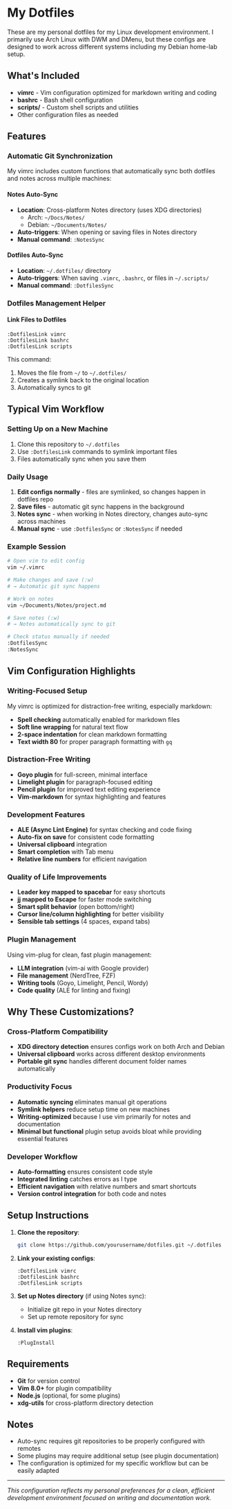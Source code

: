 # My Dotfiles

These are my personal dotfiles for my Linux development environment. I primarily use Arch Linux with DWM and DMenu, but these configs are designed to work across different systems including my Debian home-lab setup.

## What's Included

- **vimrc** - Vim configuration optimized for markdown writing and coding
- **bashrc** - Bash shell configuration
- **scripts/** - Custom shell scripts and utilities
- Other configuration files as needed

## Features

### Automatic Git Synchronization

My vimrc includes custom functions that automatically sync both dotfiles and notes across multiple machines:

#### Notes Auto-Sync
- **Location**: Cross-platform Notes directory (uses XDG directories)
  - Arch: `~/Docs/Notes/`
  - Debian: `~/Documents/Notes/`
- **Auto-triggers**: When opening or saving files in Notes directory
- **Manual command**: `:NotesSync`

#### Dotfiles Auto-Sync
- **Location**: `~/.dotfiles/` directory
- **Auto-triggers**: When saving `.vimrc`, `.bashrc`, or files in `~/.scripts/`
- **Manual command**: `:DotfilesSync`

### Dotfiles Management Helper

#### Link Files to Dotfiles
```vim
:DotfilesLink vimrc
:DotfilesLink bashrc
:DotfilesLink scripts
```

This command:
1. Moves the file from `~/` to `~/.dotfiles/`
2. Creates a symlink back to the original location
3. Automatically syncs to git

## Typical Vim Workflow

### Setting Up on a New Machine
1. Clone this repository to `~/.dotfiles`
2. Use `:DotfilesLink` commands to symlink important files
3. Files automatically sync when you save them

### Daily Usage
1. **Edit configs normally** - files are symlinked, so changes happen in dotfiles repo
2. **Save files** - automatic git sync happens in the background
3. **Notes sync** - when working in Notes directory, changes auto-sync across machines
4. **Manual sync** - use `:DotfilesSync` or `:NotesSync` if needed

### Example Session
```bash
# Open vim to edit config
vim ~/.vimrc

# Make changes and save (:w)
# → Automatic git sync happens

# Work on notes
vim ~/Documents/Notes/project.md

# Save notes (:w)
# → Notes automatically sync to git

# Check status manually if needed
:DotfilesSync
:NotesSync
```

## Vim Configuration Highlights

### Writing-Focused Setup
My vimrc is optimized for distraction-free writing, especially markdown:

- **Spell checking** automatically enabled for markdown files
- **Soft line wrapping** for natural text flow
- **2-space indentation** for clean markdown formatting
- **Text width 80** for proper paragraph formatting with `gq`

### Distraction-Free Writing
- **Goyo plugin** for full-screen, minimal interface
- **Limelight plugin** for paragraph-focused editing
- **Pencil plugin** for improved text editing experience
- **Vim-markdown** for syntax highlighting and features

### Development Features
- **ALE (Async Lint Engine)** for syntax checking and code fixing
- **Auto-fix on save** for consistent code formatting
- **Universal clipboard** integration
- **Smart completion** with Tab menu
- **Relative line numbers** for efficient navigation

### Quality of Life Improvements
- **Leader key mapped to spacebar** for easy shortcuts
- **jj mapped to Escape** for faster mode switching
- **Smart split behavior** (open bottom/right)
- **Cursor line/column highlighting** for better visibility
- **Sensible tab settings** (4 spaces, expand tabs)

### Plugin Management
Using vim-plug for clean, fast plugin management:
- **LLM integration** (vim-ai with Google provider)
- **File management** (NerdTree, FZF)
- **Writing tools** (Goyo, Limelight, Pencil, Wordy)
- **Code quality** (ALE for linting and fixing)

## Why These Customizations?

### Cross-Platform Compatibility
- **XDG directory detection** ensures configs work on both Arch and Debian
- **Universal clipboard** works across different desktop environments
- **Portable git sync** handles different document folder names automatically

### Productivity Focus
- **Automatic syncing** eliminates manual git operations
- **Symlink helpers** reduce setup time on new machines
- **Writing-optimized** because I use vim primarily for notes and documentation
- **Minimal but functional** plugin setup avoids bloat while providing essential features

### Developer Workflow
- **Auto-formatting** ensures consistent code style
- **Integrated linting** catches errors as I type
- **Efficient navigation** with relative numbers and smart shortcuts
- **Version control integration** for both code and notes

## Setup Instructions

1. **Clone the repository**:
   ```bash
   git clone https://github.com/yourusername/dotfiles.git ~/.dotfiles
   ```

2. **Link your existing configs**:
   ```vim
   :DotfilesLink vimrc
   :DotfilesLink bashrc
   :DotfilesLink scripts
   ```

3. **Set up Notes directory** (if using Notes sync):
   - Initialize git repo in your Notes directory
   - Set up remote repository for sync

4. **Install vim plugins**:
   ```vim
   :PlugInstall
   ```

## Requirements

- **Git** for version control
- **Vim 8.0+** for plugin compatibility
- **Node.js** (optional, for some plugins)
- **xdg-utils** for cross-platform directory detection

## Notes

- Auto-sync requires git repositories to be properly configured with remotes
- Some plugins may require additional setup (see plugin documentation)
- The configuration is optimized for my specific workflow but can be easily adapted

---

*This configuration reflects my personal preferences for a clean, efficient development environment focused on writing and documentation work.*
